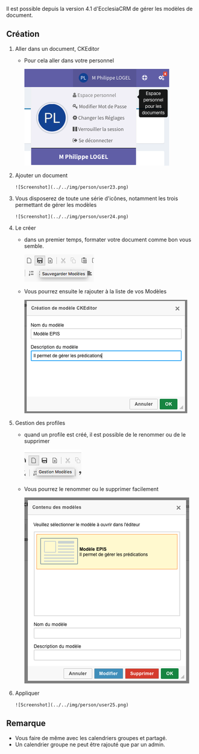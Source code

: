 Il est possible depuis la version 4.1 d'EcclesiaCRM de gérer les modèles de document.

## Création

1. Aller dans un document, CKEditor

    - Pour cela aller dans votre personnel
       
       ![Screenshot](../../img/person/user22.png)

2. Ajouter un document
    
       ![Screenshot](../../img/person/user23.png)

3. Vous disposerez de toute une série d'icônes, notamment les trois permettant de gérer les modèles

       ![Screenshot](../../img/person/user24.png)
      
4. Le créer

    - dans un premier temps, formater votre document comme bon vous semble.

       ![Screenshot](../../img/person/user27.png)
       
    - Vous pourrez ensuite le rajouter à la liste de vos Modèles
    
       ![Screenshot](../../img/person/user29.png)
     

5. Gestion des profiles

    - quand un profile est créé, il est possible de le renommer ou de le supprimer

       ![Screenshot](../../img/person/user26.png)
    
    - Vous pourrez le renommer ou le supprimer facilement
    
       ![Screenshot](../../img/person/user28.png)

6. Appliquer

       ![Screenshot](../../img/person/user25.png)

## Remarque

- Vous faire de même avec les calendriers groupes et partagé.
- Un calendrier groupe ne peut être rajouté que par un admin.

